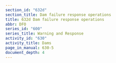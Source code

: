 ```yaml
---
section_id: "632d"
section_title: Dam failure response operations
title: 632d Dam failure response operations
abbr: DFO
series_id: "600"
series_title: Warning and Response
activity_id: "630"
activity_title: Dams
page_in_manual: 630-5
document_depth: 4
---
```

